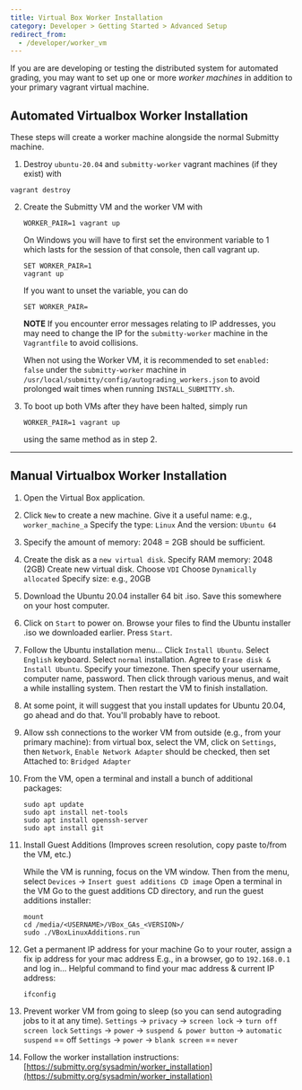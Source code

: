 ```yaml
---
title: Virtual Box Worker Installation
category: Developer > Getting Started > Advanced Setup
redirect_from:
  - /developer/worker_vm
---
```


If you are are developing or testing the distributed system for
automated grading, you may want to set up one or more *worker
machines* in addition to your primary vagrant virtual machine.

## Automated Virtualbox Worker Installation

These steps will create a worker machine alongside the normal Submitty machine.
1. Destroy `ubuntu-20.04` and `submitty-worker` vagrant machines (if they exist) with 
```
vagrant destroy
```

2. Create the Submitty VM and the worker VM with 
   ```
   WORKER_PAIR=1 vagrant up
   ```
   On Windows you will have to first set the environment variable to 1 which lasts for the session of that console, then call vagrant up.
   ```
   SET WORKER_PAIR=1
   vagrant up
   ```
   If you want to unset the variable, you can do
   ```
   SET WORKER_PAIR=
   ```

   **NOTE**
   If you encounter error messages relating to IP addresses, you may need to change the IP for the `submitty-worker` machine in the `Vagrantfile` to avoid collisions.

   When not using the Worker VM, it is recommended to set `enabled: false` under the `submitty-worker` machine in `/usr/local/submitty/config/autograding_workers.json` to avoid prolonged wait times when running `INSTALL_SUBMITTY.sh`.

3. To boot up both VMs after they have been halted, simply run 
   ```
   WORKER_PAIR=1 vagrant up
   ```
   using the same method as in step 2.

---

## Manual Virtualbox Worker Installation

1. Open the Virtual Box application.

2. Click `New` to create a new machine.
   Give it a useful name: e.g., `worker_machine_a`
   Specify the type: `Linux`
   And the version: `Ubuntu 64`

3. Specify the amount of memory: 2048 = 2GB should be sufficient.

4. Create the disk as a `new virtual disk`.
   Specify RAM memory: 2048 (2GB)
   Create new virtual disk.
   Choose `VDI`
   Choose `Dynamically allocated`
   Specify size: e.g., 20GB

5. Download the Ubuntu 20.04 installer 64 bit .iso.
   Save this somewhere on your host computer.

6. Click on `Start` to power on.
   Browse your files to find the Ubuntu installer .iso we downloaded earlier.
   Press `Start`.

7. Follow the Ubuntu installation menu...
   Click `Install Ubuntu`.
   Select `English` keyboard.
   Select `normal` installation.
   Agree to `Erase disk & Install Ubuntu`.
   Specify your timezone.
   Then specify your username, computer name, password.
   Then click through various menus, and wait a while installing system.
   Then restart the VM to finish installation.

8. At some point, it will suggest that you install updates for Ubuntu 20.04, go ahead and do that.
   You'll probably have to reboot.

9. Allow ssh connections to the worker VM from outside (e.g., from your primary machine):
   from virtual box, select the VM, click on `Settings`, then `Network`,
   `Enable Network Adapter` should be checked, then set
   Attached to: `Bridged Adapter`

10. From the VM, open a terminal and install a bunch of additional packages:

    ```
    sudo apt update
    sudo apt install net-tools
    sudo apt install openssh-server
    sudo apt install git
    ```

11. Install Guest Additions (Improves screen resolution, copy paste to/from the VM, etc.)

    While the VM is running, focus on the VM window.
    Then from the menu, select `Devices` -> `Insert guest additions CD image`
    Open a terminal in the VM
    Go to the guest additions CD directory, and run the guest additions installer:

    ```
    mount
    cd /media/<USERNAME>/VBox_GAs_<VERSION>/
    sudo ./VBoxLinuxAdditions.run
    ```

12. Get a permanent IP address for your machine
    Go to your router, assign a fix ip address for your mac address
    E.g., in a browser, go to `192.168.0.1` and log in...
    Helpful command to find  your mac address & current IP address:

    ```
    ifconfig
    ```

13. Prevent worker VM from going to sleep (so you can send autograding jobs to it at any time).
    `Settings` -> `privacy` -> `screen lock` -> `turn off screen lock`
    `Settings` -> `power` -> `suspend & power button` -> `automatic suspend` == off
    `Settings` -> `power` -> `blank screen` == `never`

14. Follow the worker installation instructions:
    [https://submitty.org/sysadmin/worker_installation](https://submitty.org/sysadmin/worker_installation)

